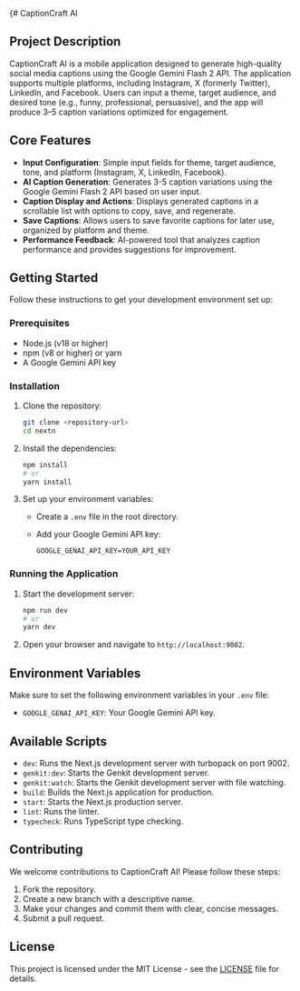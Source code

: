 {# CaptionCraft AI

## Project Description

CaptionCraft AI is a mobile application designed to generate high-quality social media captions using the Google Gemini Flash 2 API. The application supports multiple platforms, including Instagram, X (formerly Twitter), LinkedIn, and Facebook. Users can input a theme, target audience, and desired tone (e.g., funny, professional, persuasive), and the app will produce 3–5 caption variations optimized for engagement.

## Core Features

-   **Input Configuration**: Simple input fields for theme, target audience, tone, and platform (Instagram, X, LinkedIn, Facebook).
-   **AI Caption Generation**: Generates 3-5 caption variations using the Google Gemini Flash 2 API based on user input.
-   **Caption Display and Actions**: Displays generated captions in a scrollable list with options to copy, save, and regenerate.
-   **Save Captions**: Allows users to save favorite captions for later use, organized by platform and theme.
-   **Performance Feedback**: AI-powered tool that analyzes caption performance and provides suggestions for improvement.

## Getting Started

Follow these instructions to get your development environment set up:

### Prerequisites

-   Node.js (v18 or higher)
-   npm (v8 or higher) or yarn
-   A Google Gemini API key

### Installation

1.  Clone the repository:

    ```bash
    git clone <repository-url>
    cd nextn
    ```

2.  Install the dependencies:

    ```bash
    npm install
    # or
    yarn install
    ```

3.  Set up your environment variables:

    -   Create a `.env` file in the root directory.
    -   Add your Google Gemini API key:

        ```
        GOOGLE_GENAI_API_KEY=YOUR_API_KEY
        ```

### Running the Application

1.  Start the development server:

    ```bash
    npm run dev
    # or
    yarn dev
    ```

2.  Open your browser and navigate to `http://localhost:9002`.

## Environment Variables

Make sure to set the following environment variables in your `.env` file:

-   `GOOGLE_GENAI_API_KEY`: Your Google Gemini API key.

## Available Scripts

-   `dev`: Runs the Next.js development server with turbopack on port 9002.
-   `genkit:dev`: Starts the Genkit development server.
-   `genkit:watch`: Starts the Genkit development server with file watching.
-   `build`: Builds the Next.js application for production.
-   `start`: Starts the Next.js production server.
-   `lint`: Runs the linter.
-   `typecheck`: Runs TypeScript type checking.

## Contributing

We welcome contributions to CaptionCraft AI! Please follow these steps:

1.  Fork the repository.
2.  Create a new branch with a descriptive name.
3.  Make your changes and commit them with clear, concise messages.
4.  Submit a pull request.

## License

This project is licensed under the MIT License - see the [LICENSE](LICENSE) file for details.
